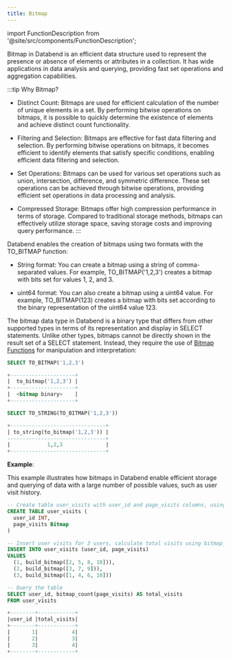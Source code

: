 ```yaml
---
title: Bitmap
---
```

import FunctionDescription from '@site/src/components/FunctionDescription';

<FunctionDescription description="Introduced: v1.1.45"/>

Bitmap in Databend is an efficient data structure used to represent the presence or absence of elements or attributes in a collection. It has wide applications in data analysis and querying, providing fast set operations and aggregation capabilities.

:::tip Why Bitmap?

- Distinct Count: Bitmaps are used for efficient calculation of the number of unique elements in a set. By performing bitwise operations on bitmaps, it is possible to quickly determine the existence of elements and achieve distinct count functionality.

- Filtering and Selection: Bitmaps are effective for fast data filtering and selection. By performing bitwise operations on bitmaps, it becomes efficient to identify elements that satisfy specific conditions, enabling efficient data filtering and selection.

- Set Operations: Bitmaps can be used for various set operations such as union, intersection, difference, and symmetric difference. These set operations can be achieved through bitwise operations, providing efficient set operations in data processing and analysis.

- Compressed Storage: Bitmaps offer high compression performance in terms of storage. Compared to traditional storage methods, bitmaps can effectively utilize storage space, saving storage costs and improving query performance.
:::

Databend enables the creation of bitmaps using two formats with the TO_BITMAP function:

- String format: You can create a bitmap using a string of comma-separated values. For example, TO_BITMAP('1,2,3') creates a bitmap with bits set for values 1, 2, and 3.

- uint64 format: You can also create a bitmap using a uint64 value. For example, TO_BITMAP(123) creates a bitmap with bits set according to the binary representation of the uint64 value 123.

The bitmap data type in Databend is a binary type that differs from other supported types in terms of its representation and display in SELECT statements. Unlike other types, bitmaps cannot be directly shown in the result set of a SELECT statement. Instead, they require the use of [Bitmap Functions](../../15-sql-functions/05-bitmap-functions/index.md) for manipulation and interpretation:

```sql
SELECT TO_BITMAP('1,2,3')

+---------------------+
|  to_bitmap('1,2,3') |
+---------------------+
|  <bitmap binary>    |
+---------------------+

SELECT TO_STRING(TO_BITMAP('1,2,3'))

+-------------------------------+
| to_string(to_bitmap('1,2,3')) |
--------------------------------+
|            1,2,3              |
+-------------------------------+
```

**Example**:

This example illustrates how bitmaps in Databend enable efficient storage and querying of data with a large number of possible values, such as user visit history.

```sql
-- Create table user_visits with user_id and page_visits columns, using build_bitmap for representing page_visits.
CREATE TABLE user_visits (
  user_id INT,
  page_visits Bitmap
)

-- Insert user visits for 3 users, calculate total visits using bitmap_count.
INSERT INTO user_visits (user_id, page_visits)
VALUES
  (1, build_bitmap([2, 5, 8, 10])),
  (2, build_bitmap([3, 7, 9])),
  (3, build_bitmap([1, 4, 6, 10]))

-- Query the table
SELECT user_id, bitmap_count(page_visits) AS total_visits
FROM user_visits

+--------+------------+
|user_id |total_visits|
+--------+------------+
|       1|           4|
|       2|           3|
|       3|           4|
+--------+------------+
```